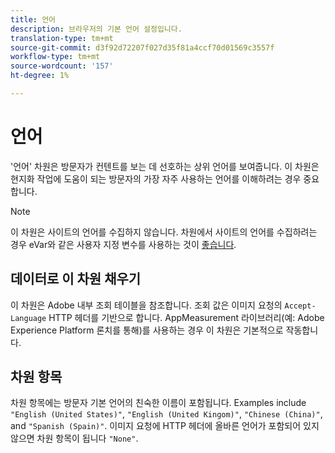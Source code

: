```yaml
---
title: 언어
description: 브라우저의 기본 언어 설정입니다.
translation-type: tm+mt
source-git-commit: d3f92d72207f027d35f81a4ccf70d01569c3557f
workflow-type: tm+mt
source-wordcount: '157'
ht-degree: 1%

---
```



# 언어

&#39;언어&#39; 차원은 방문자가 컨텐트를 보는 데 선호하는 상위 언어를 보여줍니다. 이 차원은 현지화 작업에 도움이 되는 방문자의 가장 자주 사용하는 언어를 이해하려는 경우 중요합니다.

>[!NOTE]
>
>이 차원은 사이트의 언어를 수집하지 않습니다. 차원에서 사이트의 언어를 수집하려는 경우 eVar와 같은 사용자 지정 변수를 사용하는 것이 [좋습니다](evar.md).

## 데이터로 이 차원 채우기

이 차원은 Adobe 내부 조회 테이블을 참조합니다. 조회 값은 이미지 요청의 `Accept-Language` HTTP 헤더를 기반으로 합니다. AppMeasurement 라이브러리(예: Adobe Experience Platform 론치를 통해)를 사용하는 경우 이 차원은 기본적으로 작동합니다.

## 차원 항목

차원 항목에는 방문자 기본 언어의 친숙한 이름이 포함됩니다. Examples include `"English (United States)"`, `"English (United Kingom)"`, `"Chinese (China)"`, and `"Spanish (Spain)"`. 이미지 요청에 HTTP 헤더에 올바른 언어가 포함되어 있지 않으면 차원 항목이 됩니다 `"None"`.
